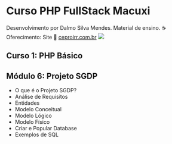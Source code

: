 # Curso PHP FullStack Macuxi
Desenvolvimento por Dalmo Silva Mendes. Material de ensino.
:coffee: Oferecimento: Site :link: <a title="CEPROIRR.COM.BR" href="https://www.ceproirr.com.br/" target="_blank">ceproirr.com.br</a> <img style="text-align: center;" src="https://www.ceproirr.com.br/themes/wc_ceproirr/images/favicon.png"><BR>
<h2>Curso 1: PHP Básico</h2>
<h2>Módulo 6: Projeto SGDP </h2>
<ul>
<li>O que é o Projeto SGDP?</li>
<li>Análise de Requisitos</li>
<li>Entidades</li>
<li>Modelo Conceitual</li>
<li>Modelo Lógico</li>
<li>Modelo Físico</li>
<li>Criar e Popular Database</li>
<li>Exemplos de SQL</i>
</ul>